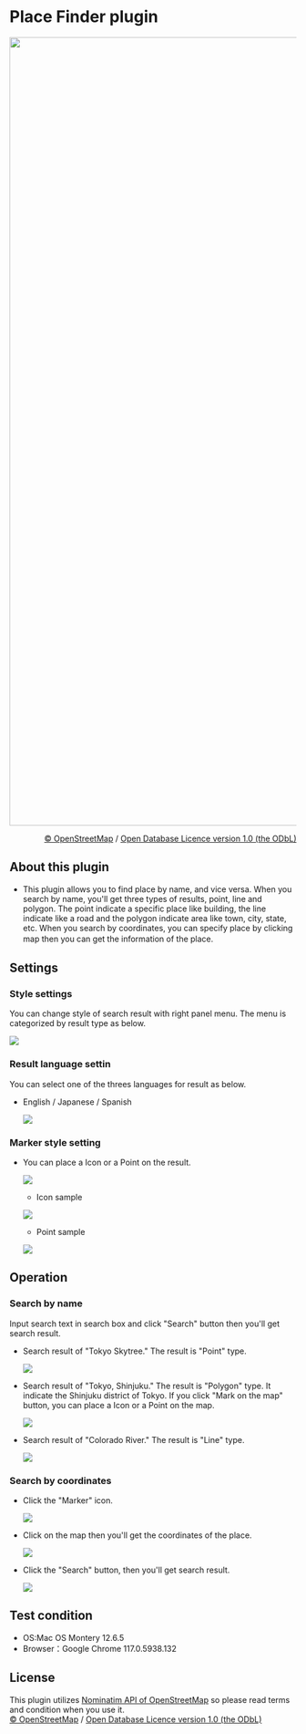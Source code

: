 # Place Finder plugin

<img width="1383" src="src/placeFinderTopImg.png">

<div style="text-align: right;">

[©️ OpenStreetMap](https://www.openstreetmap.org/copyright) /  [Open Database Licence version 1.0 (the ODbL)](https://opendatacommons.org/licenses/odbl/)
</div>

## About this plugin

- This plugin allows you to find place by name, and vice versa. When you search by name, you'll get three types of results, point, line and polygon. The point indicate a specific place like building, the line indicate like a road and the polygon indicate area like town, city, state, etc. When you search by coordinates, you can specify place by clicking map then you can get the information of the place.
　
## Settings

### Style settings
You can change style of search result with right panel menu. The menu is categorized by result type as below.

   ![](src/img1.png)

### Result language settin

You can select one of the threes languages for result as below. 

- English / Japanese / Spanish

   ![](src/img2.png)

### Marker style setting

- You can place a Icon or a Point on the result.

   ![](src/img3.png)

   - Icon sample

   ![](src/img4.png)

   - Point sample
 
   ![](src/img5.png)


## Operation

### Search by name

Input search text in search box and click "Search" button then you'll get search result.

- Search result of "Tokyo Skytree." The result is "Point" type.
 
   ![](src/img6.png)

- Search result of "Tokyo, Shinjuku." The result is "Polygon" type. It indicate the Shinjuku district of Tokyo. If you click "Mark on the map" button, you can place a Icon or a Point on the map.
 
   ![](src/img7.png)

- Search result of "Colorado River." The result is "Line" type. 
 
   ![](src/img8.png)


### Search by coordinates

- Click the "Marker" icon.

   ![](src/img9.png)

- Click on the map then you'll get the coordinates of the place.

   ![](src/img10.png)

- Click the "Search" button, then you'll get search result.

   ![](src/img11.png)

## Test condition
  - OS:Mac OS Montery 12.6.5
  - Browser：Google Chrome 117.0.5938.132

## License
This plugin utilizes [Nominatim API of OpenStreetMap](https://nominatim.openstreetmap.org) so please read terms and condition when you use it.<br>
[©️ OpenStreetMap](https://www.openstreetmap.org/copyright) /  [Open Database Licence version 1.0 (the ODbL)](https://opendatacommons.org/licenses/odbl/)
